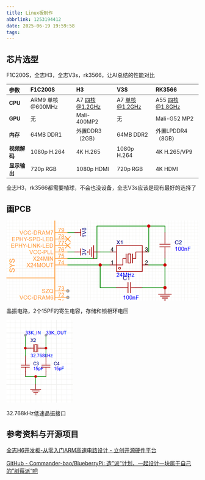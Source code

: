 ```yaml
---
title: Linux板制作
abbrlink: 1253194412
date: 2025-06-19 19:59:58
tags:
---
```


## 芯片选型

F1C200S，全志H3，全志V3s，rk3566，让AI总结的性能对比

| 参数         | F1C200S          | H3              | V3S            | RK3566            |
| :----------- | :--------------- | :-------------- | :------------- | :---------------- |
| **CPU**      | ARM9 单核@600MHz | A7 四核@1.2GHz  | A7 单核@1.2GHz | A55 四核@1.8GHz   |
| **GPU**      | 无               | Mali-400MP2     | 无             | Mali-G52 MP2      |
| **内存**     | 64MB DDR1        | 外置DDR3（2GB） | 64MB DDR2      | 外置LPDDR4（8GB） |
| **视频解码** | 1080p H.264      | 4K H.265        | 1080p H.264    | 4K H.265/VP9      |
| **显示输出** | 720p RGB         | 1080p HDMI      | 720p RGB       | 4K HDMI           |

全志H3，rk3566都需要植球，不会也没设备，全志V3s应该是现有最好的选择了

## 画PCB

![image-20250620151738388](../images/Linux板制作/image-20250620151738388.png)

晶振电路，2个15PF的寄生电容，存储和锁相环电压

![image-20250620160950578](../images/Linux板制作/image-20250620160950578.png)

32.768kHz低速晶振接口

## 参考资料与开源项目

[全志H6开发板-从零入门ARM高速电路设计 - 立创开源硬件平台](https://oshwhub.com/logicworld/h6_board)

[GitHub - Commander-bao/BlueberryPi: 造”派“计划，一起设计一块属于自己的”树莓派“吧](https://github.com/Commander-bao/BlueberryPi)